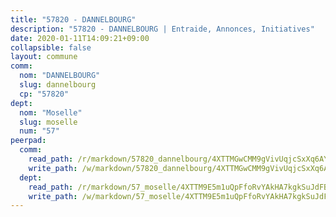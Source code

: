 ```yaml
---
title: "57820 - DANNELBOURG"
description: "57820 - DANNELBOURG | Entraide, Annonces, Initiatives"
date: 2020-01-11T14:09:21+09:00
collapsible: false
layout: commune
comm:
  nom: "DANNELBOURG"
  slug: dannelbourg
  cp: "57820"
dept:
  nom: "Moselle"
  slug: moselle
  num: "57"
peerpad:
  comm:
    read_path: /r/markdown/57820_dannelbourg/4XTTMGwCMM9gVivUqjcSxXq6AYRYokmbQW3jZAb9Dvs5uVbnk
    write_path: /w/markdown/57820_dannelbourg/4XTTMGwCMM9gVivUqjcSxXq6AYRYokmbQW3jZAb9Dvs5uVbnk-K3TgU6fTUGQGgbGvL5GyXkDt1ECtsvaYnCQVxk4wq8kG3pg3dAMbBXaziaeHEpoqefN1e7aJeJGxoJxwfnCMpWvcpUYXd5Xee7zttFUC3Ko9vaniTEcotprBJjbhUmCg43g54u9E
  dept:
    read_path: /r/markdown/57_moselle/4XTTM9E5m1uQpFfoRvYAkHA7kgkSuJdFBSCmoLnZ6YvxmqAKj
    write_path: /w/markdown/57_moselle/4XTTM9E5m1uQpFfoRvYAkHA7kgkSuJdFBSCmoLnZ6YvxmqAKj-K3TgTxpsRhjGfb3pJqDaX4rYTLkyLoK3BLA4awBfhTSCoyNhResrhhmfsEF8aKnccedt5XoBzWeRYfKxQxNKv71ETcpGharLRE7rdgTKY3uSaW3Du2dz8v23YEY268mfYmweTFnR
---
```



